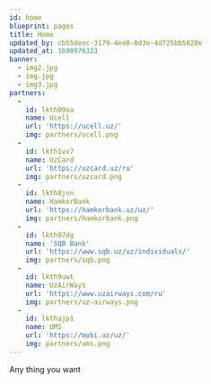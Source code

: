 ```yaml
---
id: home
blueprint: pages
title: Home
updated_by: cb55deec-3179-4ee0-8d3e-4d725bb5820e
updated_at: 1690976323
banner:
  - img2.jpg
  - img.jpg
  - img3.jpg
partners:
  -
    id: lkth09aa
    name: Ucell
    url: 'https://ucell.uz/'
    img: partners/ucell.png
  -
    id: lkth1vv7
    name: UzCard
    url: 'https://uzcard.uz/ru'
    img: partners/uzcard.png
  -
    id: lkth8jvn
    name: HamkorBank
    url: 'https://hamkorbank.uz/uz/'
    img: partners/hamkorbank.png
  -
    id: lkth97dg
    name: 'SQB Bank'
    url: 'https://www.sqb.uz/uz/individuals/'
    img: partners/sqb.png
  -
    id: lkth9uwt
    name: UzAirWays
    url: 'https://www.uzairways.com/ru'
    img: partners/uz-airways.png
  -
    id: lkthajp1
    name: UMS
    url: 'https://mobi.uz/uz/'
    img: partners/ums.png
---
```

Any thing you want